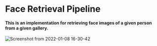 # Face Retrieval Pipeline
#### This is an implementation for retrieving face images of a given person from a given gallery.

![Screenshot from 2022-01-08 16-30-42](https://user-images.githubusercontent.com/79300456/148645154-89dce055-f3ae-429b-8be5-edb4f995bc34.png)
